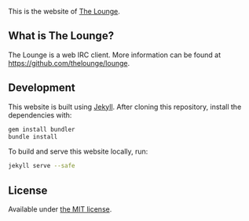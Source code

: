 This is the website of [The Lounge](https://thelounge.github.io/).

## What is The Lounge?

The Lounge is a web IRC client. More information can be found at
https://github.com/thelounge/lounge.

## Development

This website is built using [Jekyll](https://jekyllrb.com/). After cloning this
repository, install the dependencies with:

```sh
gem install bundler
bundle install
```

To build and serve this website locally, run:

```sh
jekyll serve --safe
```

## License

Available under [the MIT license](https://opensource.org/licenses/MIT).
